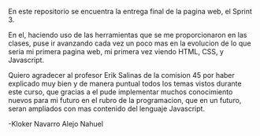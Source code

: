 En este repositorio se encuentra la entrega final de la pagina web, el Sprint 3.

En el, haciendo uso de las herramientas que se me proporcionaron en las clases, puse ir avanzando cada vez un poco mas en la evolucion de lo que seria mi primera pagina web, mi primera vez viendo HTML, CSS, y Javascript.

Quiero agradecer al profesor Erik Salinas de la comision 45 por haber explicado muy bien  y de manera puntual todos los temas vistos durante este curso, que gracias a el pude implementar muchos conocimiento nuevos para mi futuro en el rubro de la programacion, que en un futuro, seran ampliados con mas contenido del lenguaje Javascript.

-Kloker Navarro Alejo Nahuel
